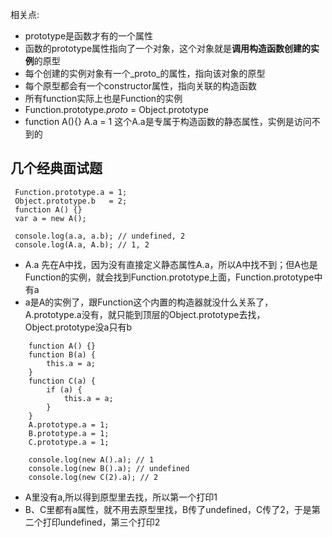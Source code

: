 相关点:
* prototype是函数才有的一个属性
* 函数的prototype属性指向了一个对象，这个对象就是**调用构造函数创建的实例**的原型
* 每个创建的实例对象有一个_proto_的属性，指向该对象的原型
* 每个原型都会有一个constructor属性，指向关联的构造函数
* 所有function实际上也是Function的实例
* Function.prototype._proto_ = Object.prototype
* function A(){} A.a = 1 这个A.a是专属于构造函数的静态属性，实例是访问不到的
## 几个经典面试题
````
 Function.prototype.a = 1;
 Object.prototype.b   = 2;
 function A() {}
 var a = new A();
 
 console.log(a.a, a.b); // undefined, 2
 console.log(A.a, A.b); // 1, 2
````
* A.a 先在A中找，因为没有直接定义静态属性A.a，所以A中找不到；但A也是Function的实例，就会找到Function.prototype上面，Function.prototype中有a
* a是A的实例了，跟Function这个内置的构造器就没什么关系了，A.prototype.a没有，就只能到顶层的Object.prototype去找，Object.prototype没a只有b

````
    function A() {}
    function B(a) {
        this.a = a;
    }
    function C(a) {
        if (a) {
            this.a = a;
        }
    }
    A.prototype.a = 1;
    B.prototype.a = 1;
    C.prototype.a = 1;
    
    console.log(new A().a); // 1
    console.log(new B().a); // undefined
    console.log(new C(2).a); // 2
````
* A里没有a,所以得到原型里去找，所以第一个打印1
* B、C里都有a属性，就不用去原型里找，B传了undefined，C传了2，于是第二个打印undefined，第三个打印2